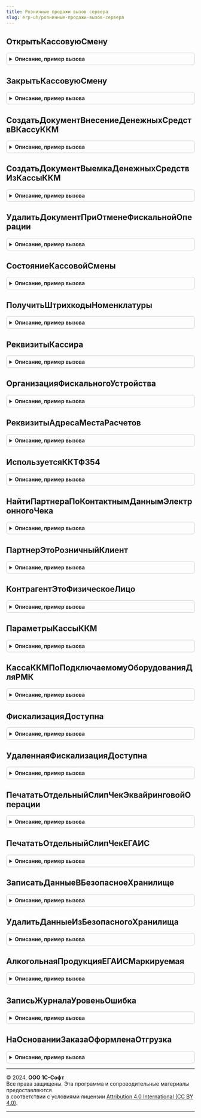 ```yaml
---
title: Розничные продажи вызов сервера
slug: erp-uh/розничные-продажи-вызов-сервера
---
```



## ОткрытьКассовуюСмену
<details style="margin: 1em 0; padding: 0.5em; border: 1px solid #ccc; border-radius: 6px;">

<summary style="font-weight: bold; cursor: pointer;">Описание, пример вызова</summary>

```bsl

// Открывает кассовую смену для кассы ККМ.
//
// Параметры:
//  КассаККМ - СправочникСсылка.КассыККМ - Касса ККМ.
//  ДополнительныеПараметры - Структура -
//  ОписаниеОшибки - Строка - Описание ошибки.
//
// Возвращаемое значение:
//  Булево - Истина, Если операция выполнена успешно.
//
Функция ОткрытьКассовуюСмену(КассаККМ, ДополнительныеПараметры, ОписаниеОшибки = "") Экспорт
```

Пример вызова
```bsl
Результат = РозничныеПродажиВызовСервера.ОткрытьКассовуюСмену(КассаККМ, ДополнительныеПараметры, ОписаниеОшибки);
```
</details>

## ЗакрытьКассовуюСмену
<details style="margin: 1em 0; padding: 0.5em; border: 1px solid #ccc; border-radius: 6px;">

<summary style="font-weight: bold; cursor: pointer;">Описание, пример вызова</summary>

```bsl

// Закрывает кассовую смену для кассы ККМ.
//
// Параметры:
//  Объект - СправочникСсылка.КассыККМ, СправочникСсылка.ПодключаемоеОборудование - Касса ККМ.
//  ОшибкаПриСнятииZОтчета - Булево - Признак успешного снятия z-отчета.
//  ОписаниеОшибки - Строка - Выходной параметр - описание ошибки.
//
// Возвращаемое значение:
//  Массив - Массив созданных отчетов о розничных продажах.
//
Функция ЗакрытьКассовуюСмену(Объект, ОшибкаПриСнятииZОтчета, ОписаниеОшибки = "") Экспорт
```

Пример вызова
```bsl
Результат = РозничныеПродажиВызовСервера.ЗакрытьКассовуюСмену(Объект, ОшибкаПриСнятииZОтчета, ОписаниеОшибки);
```
</details>

## СоздатьДокументВнесениеДенежныхСредствВКассуККМ
<details style="margin: 1em 0; padding: 0.5em; border: 1px solid #ccc; border-radius: 6px;">

<summary style="font-weight: bold; cursor: pointer;">Описание, пример вызова</summary>

```bsl

// Создать документ внесение денежных средств в кассу ККМ.
//
// Параметры:
//  ВходныеДанные - Структура - Реквизиты документа.
//  СсылкаНаДокументВнесение - Неопределено, ДокументСсылка.ВнесениеДенежныхСредствВКассуККМ - Необязательный, ссылка на созданный документ, в случае неудачи - Неопределено.
//  ОписаниеОшибки - Строка - Необязательный, Описание ошибки.
//
// Возвращаемое значение:
//   Булево - Истина, если создание документа выполнено успешно.
//
Функция СоздатьДокументВнесениеДенежныхСредствВКассуККМ(ВходныеДанные, СсылкаНаДокументВнесение = Неопределено, ОписаниеОшибки = Неопределено) Экспорт
```

Пример вызова
```bsl
Результат = РозничныеПродажиВызовСервера.СоздатьДокументВнесениеДенежныхСредствВКассуККМ(ВходныеДанные, СсылкаНаДокументВнесение, ОписаниеОшибки);
```
</details>

## СоздатьДокументВыемкаДенежныхСредствИзКассыККМ
<details style="margin: 1em 0; padding: 0.5em; border: 1px solid #ccc; border-radius: 6px;">

<summary style="font-weight: bold; cursor: pointer;">Описание, пример вызова</summary>

```bsl

// Создать документ выемка денежных средств из кассы ККМ.
//
// Параметры:
//  ВходныеДанные - Структура - Структура с реквизитами документа.
//  СсылкаНаДокументВыемка - Неопределено, ДокументСсылка.ВыемкаДенежныхСредствИзКассыККМ - Необязательный, ссылка на созданный документ, в случае неудачи - Неопределено.
//  ОписаниеОшибки - Строка - Необязательный, Описание ошибки.
//
// Возвращаемое значение:
//   Булево - Истина, если создание документа выполнено успешно.
//
Функция СоздатьДокументВыемкаДенежныхСредствИзКассыККМ(ВходныеДанные, СсылкаНаДокументВыемка = Неопределено, ОписаниеОшибки = Неопределено) Экспорт
```

Пример вызова
```bsl
Результат = РозничныеПродажиВызовСервера.СоздатьДокументВыемкаДенежныхСредствИзКассыККМ(ВходныеДанные, СсылкаНаДокументВыемка, ОписаниеОшибки);
```
</details>

## УдалитьДокументПриОтменеФискальнойОперации
<details style="margin: 1em 0; padding: 0.5em; border: 1px solid #ccc; border-radius: 6px;">

<summary style="font-weight: bold; cursor: pointer;">Описание, пример вызова</summary>

```bsl

// Удаляет документ при отмене фискальной операции.
//
// Параметры:
//  Ссылка - ДокументСсылка - Ссылка на удаляемый документ.
//
// Возвращаемое значение:
//   Булево - Истина, если удаление документа выполнено успешно.
//
Функция УдалитьДокументПриОтменеФискальнойОперации(Ссылка) Экспорт
```

Пример вызова
```bsl
Результат = РозничныеПродажиВызовСервера.УдалитьДокументПриОтменеФискальнойОперации(Ссылка) 
```
</details>

## СостояниеКассовойСмены
<details style="margin: 1em 0; padding: 0.5em; border: 1px solid #ccc; border-radius: 6px;">

<summary style="font-weight: bold; cursor: pointer;">Описание, пример вызова</summary>

```bsl


// Получает структуру описания кассовой смены для кассы ККМ.
//
// Параметры:
//  КассаККМ - СправочникСсылка.КассыККМ - Касса ККМ.
//
// Возвращаемое значение:
//  см. РозничныеПродажи.ОписаниеКассовойСмены
//
Функция СостояниеКассовойСмены(КассаККМ) Экспорт
```

Пример вызова
```bsl
Результат = РозничныеПродажиВызовСервера.СостояниеКассовойСмены(КассаККМ) 
```
</details>

## ПолучитьШтрихкодыНоменклатуры
<details style="margin: 1em 0; padding: 0.5em; border: 1px solid #ccc; border-radius: 6px;">

<summary style="font-weight: bold; cursor: pointer;">Описание, пример вызова</summary>

```bsl

// Получает штрихкоды номенклатуры
//
// Параметры:
//  Структура - Структура - Структура переданных параметров.
//
// Возвращаемое значение:
//  Массив - Массив штрихкодов номенклатуры.
//
Функция ПолучитьШтрихкодыНоменклатуры(Структура) Экспорт
```

Пример вызова
```bsl
Результат = РозничныеПродажиВызовСервера.ПолучитьШтрихкодыНоменклатуры(Структура) 
```
</details>

## РеквизитыКассира
<details style="margin: 1em 0; padding: 0.5em; border: 1px solid #ccc; border-radius: 6px;">

<summary style="font-weight: bold; cursor: pointer;">Описание, пример вызова</summary>

```bsl

// Заполнить реквизит формы "РеквизитыКассира".
//
// Параметры:
//  Кассир - СправочникСсылка.Пользователи - Кассир.
//  Организация - СправочникСсылка.Организации - Организация для отбора в справочнике ОтветственныеЛицаОрганизаций.
//  ДатаВремя - Дата - Для отбора по периоду ДатаНачала - ДатаОкончания в справочнике ОтветственныеЛицаОрганизаций.
//
// Возвращаемое значение:
//  см. РозничныеПродажи.РеквизитыКассира
//
Функция РеквизитыКассира(Знач Кассир = Неопределено, Знач Организация = Неопределено, Знач ДатаВремя = Неопределено) Экспорт
```

Пример вызова
```bsl
Результат = РозничныеПродажиВызовСервера.РеквизитыКассира(Кассир, Организация, ДатаВремя);
```
</details>

## ОрганизацияФискальногоУстройства
<details style="margin: 1em 0; padding: 0.5em; border: 1px solid #ccc; border-radius: 6px;">

<summary style="font-weight: bold; cursor: pointer;">Описание, пример вызова</summary>

```bsl

// Возвращает значение организации по подключаемому оборудованию
//
// Параметры:
//  ФискальноеУстройство - СправочникСсылка.ПодключаемоеОборудование
//
// Возвращаемое значение:
//  Неопределено, Произвольный - Организация фискального устройства
Функция ОрганизацияФискальногоУстройства(Знач ФискальноеУстройство) Экспорт
```

Пример вызова
```bsl
Результат = РозничныеПродажиВызовСервера.ОрганизацияФискальногоУстройства(ФискальноеУстройство) 
```
</details>

## РеквизитыАдресаМестаРасчетов
<details style="margin: 1em 0; padding: 0.5em; border: 1px solid #ccc; border-radius: 6px;">

<summary style="font-weight: bold; cursor: pointer;">Описание, пример вызова</summary>

```bsl

Функция РеквизитыАдресаМестаРасчетов(Знач ФискальноеУстройство) Экспорт
```

Пример вызова
```bsl
Результат = РозничныеПродажиВызовСервера.РеквизитыАдресаМестаРасчетов(ФискальноеУстройство) 
```
</details>

## ИспользуетсяККТФЗ54
<details style="margin: 1em 0; padding: 0.5em; border: 1px solid #ccc; border-radius: 6px;">

<summary style="font-weight: bold; cursor: pointer;">Описание, пример вызова</summary>

```bsl

Функция ИспользуетсяККТФЗ54(КассоваяСмена) Экспорт
```

Пример вызова
```bsl
Результат = РозничныеПродажиВызовСервера.ИспользуетсяККТФЗ54(КассоваяСмена) 
```
</details>

## НайтиПартнераПоКонтактнымДаннымЭлектронногоЧека
<details style="margin: 1em 0; padding: 0.5em; border: 1px solid #ccc; border-radius: 6px;">

<summary style="font-weight: bold; cursor: pointer;">Описание, пример вызова</summary>

```bsl

Функция НайтиПартнераПоКонтактнымДаннымЭлектронногоЧека(ВариантОтправкиЭлектронногоЧека, КонтактныеДанные) Экспорт
```

Пример вызова
```bsl
Результат = РозничныеПродажиВызовСервера.НайтиПартнераПоКонтактнымДаннымЭлектронногоЧека(ВариантОтправкиЭлектронногоЧека, КонтактныеДанные) 
```
</details>

## ПартнерЭтоРозничныйКлиент
<details style="margin: 1em 0; padding: 0.5em; border: 1px solid #ccc; border-radius: 6px;">

<summary style="font-weight: bold; cursor: pointer;">Описание, пример вызова</summary>

```bsl

// Возвращает статус партнера, является ли он розничным клиентом.
//
// Параметры:
//  Партнер - СправочникСсылка.Партнеры - Партнер
//
// Возвращаемое значение:
//  Булево - Партнер это розничный клиент
Функция ПартнерЭтоРозничныйКлиент(Партнер) Экспорт
```

Пример вызова
```bsl
Результат = РозничныеПродажиВызовСервера.ПартнерЭтоРозничныйКлиент(Партнер) 
```
</details>

## КонтрагентЭтоФизическоеЛицо
<details style="margin: 1em 0; padding: 0.5em; border: 1px solid #ccc; border-radius: 6px;">

<summary style="font-weight: bold; cursor: pointer;">Описание, пример вызова</summary>

```bsl

// Возвращает статус контрагента, является ли он физическим лицом.
//
// Параметры:
//  Контрагент - СправочникСсылка.Контрагенты - Контрагент
//
// Возвращаемое значение:
//  Булево - Контрагент - это физическое лицо
Функция КонтрагентЭтоФизическоеЛицо(Контрагент) Экспорт
```

Пример вызова
```bsl
Результат = РозничныеПродажиВызовСервера.КонтрагентЭтоФизическоеЛицо(Контрагент) 
```
</details>

## ПараметрыКассыККМ
<details style="margin: 1em 0; padding: 0.5em; border: 1px solid #ccc; border-radius: 6px;">

<summary style="font-weight: bold; cursor: pointer;">Описание, пример вызова</summary>

```bsl

// Функция выполняет получение параметров кассы ККМ.
//
// Параметры:
//  КассаККМ - СправочникСсылка.КассыККМ - Касса ККМ.
//
// Возвращаемое значение:
//  Структура - со свойствами:
//   * ИдентификаторУстройства - Строка - Идентификатор устройства.
//   * ИспользоватьБезПодключенияОборудования - Булево - Использовать без подключения оборудования.
//   * ЭтоФискальныйРегистратор - Булево - Признак фискального регистратора.
//   * ИспользоватьСкладскиеПомещения - Булево - Признак использования складских помещений.
//   * КассаККМ - СправочникСсылка.КассыККМ - Касса ККМ.
//   * НастройкиРМК - СправочникСсылка.НастройкиРМК - Ссылка на настройки РМК.
Функция ПараметрыКассыККМ(КассаККМ) Экспорт
```

Пример вызова
```bsl
Результат = РозничныеПродажиВызовСервера.ПараметрыКассыККМ(КассаККМ) 
```
</details>

## КассаККМПоПодключаемомуОборудованияДляРМК
<details style="margin: 1em 0; padding: 0.5em; border: 1px solid #ccc; border-radius: 6px;">

<summary style="font-weight: bold; cursor: pointer;">Описание, пример вызова</summary>

```bsl

// Функция определяет ККМ по ПодключаемомуОборудованию для текущей РМК.
//
// Возвращаемое значение:
//	 СправочникСсылка.КассыККМ - Найденная касса ККМ.
//
Функция КассаККМПоПодключаемомуОборудованияДляРМК(ФискальноеУстройство) Экспорт
```

Пример вызова
```bsl
Результат = РозничныеПродажиВызовСервера.КассаККМПоПодключаемомуОборудованияДляРМК(ФискальноеУстройство) 
```
</details>

## ФискализацияДоступна
<details style="margin: 1em 0; padding: 0.5em; border: 1px solid #ccc; border-radius: 6px;">

<summary style="font-weight: bold; cursor: pointer;">Описание, пример вызова</summary>

```bsl

// Возвращает возможность фискализации
//
// Возвращаемое значение:
// 	Булево
Функция ФискализацияДоступна() Экспорт
```

Пример вызова
```bsl
Результат = РозничныеПродажиВызовСервера.ФискализацияДоступна() 
```
</details>

## УдаленнаяФискализацияДоступна
<details style="margin: 1em 0; padding: 0.5em; border: 1px solid #ccc; border-radius: 6px;">

<summary style="font-weight: bold; cursor: pointer;">Описание, пример вызова</summary>

```bsl

// Возвращает возможность удаленной фискализации
//
// Возвращаемое значение:
// 	Булево
Функция УдаленнаяФискализацияДоступна() Экспорт
```

Пример вызова
```bsl
Результат = РозничныеПродажиВызовСервера.УдаленнаяФискализацияДоступна() 
```
</details>

## ПечататьОтдельныйСлипЧекЭквайринговойОперации
<details style="margin: 1em 0; padding: 0.5em; border: 1px solid #ccc; border-radius: 6px;">

<summary style="font-weight: bold; cursor: pointer;">Описание, пример вызова</summary>

```bsl

// Возвращает возможность печатать отдельный слип чек эквайринговой операции.
// Если Истина, то предполагается, что слип-чек эквайрингового терминала выводится отдельно и
// фискальный чек не содержит данные эквайринговой операции.
//
// Возвращаемое значение:
// 	Булево
Функция ПечататьОтдельныйСлипЧекЭквайринговойОперации() Экспорт
```

Пример вызова
```bsl
Результат = РозничныеПродажиВызовСервера.ПечататьОтдельныйСлипЧекЭквайринговойОперации() 
```
</details>

## ПечататьОтдельныйСлипЧекЕГАИС
<details style="margin: 1em 0; padding: 0.5em; border: 1px solid #ccc; border-radius: 6px;">

<summary style="font-weight: bold; cursor: pointer;">Описание, пример вызова</summary>

```bsl

// Возвращает возможность печатать отдельный слип чек ЕГАИС.
// Если Истина, то предполагается, что слип-чек ЕГАИС выводится отдельно.
//
// Возвращаемое значение:
// 	Булево
Функция ПечататьОтдельныйСлипЧекЕГАИС() Экспорт
```

Пример вызова
```bsl
Результат = РозничныеПродажиВызовСервера.ПечататьОтдельныйСлипЧекЕГАИС() 
```
</details>

## ЗаписатьДанныеВБезопасноеХранилище
<details style="margin: 1em 0; padding: 0.5em; border: 1px solid #ccc; border-radius: 6px;">

<summary style="font-weight: bold; cursor: pointer;">Описание, пример вызова</summary>

```bsl

// Записывает конфиденциальные данные в безопасное хранилище.
// Вызывающий код должен самостоятельно устанавливать привилегированный режим.
//
// Безопасное хранилище недоступно для чтения пользователям (кроме администраторов),
// а доступно только коду, который делает обращения только к своей части данных и
// в том контексте, который предполагает чтение или запись конфиденциальных данных.
//
// Параметры:
//  Владелец - ПланОбменаСсылка
//           - СправочникСсылка
//           - Строка - ссылка на объект информационной базы,
//             представляющий объект-владелец сохраняемого пароля или строка до 128 символов.
//             Для объектов других типов в качестве владельца рекомендуется использовать ссылку на
//             элемент метаданных этого типа в справочнике ИдентификаторыОбъектовМетаданных
//             или ключ в виде строки с учетом имен подсистем.
//             Например, для БСП:
//               Владелец = ОбщегоНазначения.ИдентификаторОбъектаМетаданных("РегистрСведений.АдресныеОбъекты");
//             если нужно 1 хранилище на подсистему БСП:
//               Владелец = "СтандартныеПодсистемы.УправлениеДоступом";
//             если нужно более 1 хранилища на подсистему БСП:
//               Владелец = "СтандартныеПодсистемы.УправлениеДоступом.<Уточнение>";
//
//  Данные  - Произвольный - данные помещаемые в безопасное хранилище. Неопределенно - удаляет все данные.
//             Для удаления данных по ключу следует использовать процедуру УдалитьДанныеИзБезопасногоХранилища.
//  Ключ    - Строка       - ключ сохраняемых настроек, по умолчанию "Пароль".
//                           Ключ должен соответствовать правилам имен идентификаторов:
//                           1. Первым символом ключа должна быть буква или символ подчеркивания (_).
//                           2. Каждый из последующих символов может быть буквой, цифрой или символом подчеркивания (_).
//
// Пример:
//  Процедура ПриЗаписиНаСервере(Отказ, ТекущийОбъект, ПараметрыЗаписи)
//      Если ТекущийПользовательМожетИзменятьПароль Тогда
//          УстановитьПривилегированныйРежим(Истина);
//          ОбщегоНазначения.ЗаписатьДанныеВБезопасноеХранилище(ТекущийОбъект.Ссылка, Логин, "Логин");
//          ОбщегоНазначения.ЗаписатьДанныеВБезопасноеХранилище(ТекущийОбъект.Ссылка, Пароль);
//          УстановитьПривилегированныйРежим(Ложь);
//      КонецЕсли;
//  КонецПроцедуры
//
Процедура ЗаписатьДанныеВБезопасноеХранилище(Владелец, Данные, Ключ = "Пароль") Экспорт
```

Пример вызова
```bsl
РозничныеПродажиВызовСервера.ЗаписатьДанныеВБезопасноеХранилище(Владелец, Данные, Ключ);
```
</details>

## УдалитьДанныеИзБезопасногоХранилища
<details style="margin: 1em 0; padding: 0.5em; border: 1px solid #ccc; border-radius: 6px;">

<summary style="font-weight: bold; cursor: pointer;">Описание, пример вызова</summary>

```bsl

// Удаляет конфиденциальные данные в безопасное хранилище.
// Вызывающий код должен самостоятельно устанавливать привилегированный режим.
//
// Безопасное хранилище недоступно для чтения пользователям (кроме администраторов),
// а доступно только коду, который делает обращения только к своей части данных и
// в том контексте, который предполагает чтение или запись конфиденциальных данных.
//
// Параметры:
//  Владелец - ПланОбменаСсылка
//           - СправочникСсылка
//           - Строка - ссылка на объект информационной базы,
//               представляющий объект-владелец сохраняемого пароля или строка до 128 символов.
//  Ключи    - Строка - содержит список имен удаляемых данных, указанных через запятую.
//               Неопределено - удаляет все данные.
//
// Пример:
//	Процедура ПередУдалением(Отказ)
//
//		// Проверка значения свойства ОбменДанными.Загрузка отсутствует, так как удалять данные
//		// из безопасного хранилища нужно даже при удалении объекта при обмене данными.
//
//		УстановитьПривилегированныйРежим(Истина);
//		ОбщегоНазначения.УдалитьДанныеИзБезопасногоХранилища(Ссылка);
//		УстановитьПривилегированныйРежим(Ложь);
//
//	КонецПроцедуры
//
Процедура УдалитьДанныеИзБезопасногоХранилища(Владелец, Ключи = Неопределено) Экспорт
```

Пример вызова
```bsl
РозничныеПродажиВызовСервера.УдалитьДанныеИзБезопасногоХранилища(Владелец, Ключи);
```
</details>

## АлкогольнаяПродукцияЕГАИСМаркируемая
<details style="margin: 1em 0; padding: 0.5em; border: 1px solid #ccc; border-radius: 6px;">

<summary style="font-weight: bold; cursor: pointer;">Описание, пример вызова</summary>

```bsl

// Определяет, является ли номенклатура алкогольной продукцией, имеющая уникальный идентификатор (маркируовку)
//
// Параметры:
//  Номенклатура - СправочникСсылка.Номенклатура - Проверяемая номенклатура
//
// Возвращаемое значение:
//  Булево - Истина, если номенклатура является алкогольной продукцией, имеющая уникальный идентификатор (маркируовку)
Функция АлкогольнаяПродукцияЕГАИСМаркируемая(Номенклатура) Экспорт
```

Пример вызова
```bsl
Результат = РозничныеПродажиВызовСервера.АлкогольнаяПродукцияЕГАИСМаркируемая(Номенклатура) 
```
</details>

## ЗаписьЖурналаУровеньОшибка
<details style="margin: 1em 0; padding: 0.5em; border: 1px solid #ccc; border-radius: 6px;">

<summary style="font-weight: bold; cursor: pointer;">Описание, пример вызова</summary>

```bsl

// Для регистрации ошибок, возникающих на стороне клиента при использования слепых асинхронных вызовов,
//  например, ПродажиКлиент.ПечатьЧека_Завершение.
//  В записи используется независимый режим транзакции см. Синтакс-помощник ЗаписьЖурналаРегистрации.
// Параметры:
//  ИмяСобытия - Строка
//  ОбъектМетаданных - ОбъектМетаданных -
//  Данные - ЛюбаяСсылка, Число, Строка, Дата, Булево, Неопределено, Null, Тип -
//  Комментарий - Строка
//
//@skip-check method-too-many-params
Процедура ЗаписьЖурналаУровеньОшибка(ИмяСобытия = "", ОбъектМетаданных = Неопределено, Данные = Неопределено, Комментарий = "") Экспорт
```

Пример вызова
```bsl
РозничныеПродажиВызовСервера.ЗаписьЖурналаУровеньОшибка(ИмяСобытия, ОбъектМетаданных, Данные, Комментарий);
```
</details>

## НаОснованииЗаказаОформленаОтгрузка
<details style="margin: 1em 0; padding: 0.5em; border: 1px solid #ccc; border-radius: 6px;">

<summary style="font-weight: bold; cursor: pointer;">Описание, пример вызова</summary>

```bsl

// Вычисляет есть ли проведенные документы отгрузки введенные на основании заказа.
//
// Параметры:
//  Ссылка - ДокументСсылка.ЗаказКлиента, ДокументСсылка.ЗаявкаНаВозвратТоваровОтКлиента -
//
// Возвращаемое значение:
//  Булево -
//
Функция НаОснованииЗаказаОформленаОтгрузка(Ссылка) Экспорт
```

Пример вызова
```bsl
Результат = РозничныеПродажиВызовСервера.НаОснованииЗаказаОформленаОтгрузка(Ссылка) 
```
</details>

---

© 2024, **ООО 1С-Софт**  
Все права защищены. Эта программа и сопроводительные материалы предоставляются  
в соответствии с условиями лицензии [Attribution 4.0 International (CC BY 4.0)](https://creativecommons.org/licenses/by/4.0/legalcode).

---
